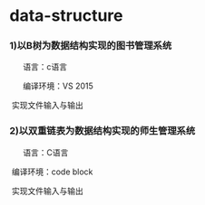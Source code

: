 # data-structure
### 1)以B树为数据结构实现的图书管理系统



      语言：c语言

      编译环境：VS 2015

​      实现文件输入与输出



### 2)以双重链表为数据结构实现的师生管理系统



      语言：C语言

​      编译环境：code block

​      实现文件输入与输出

